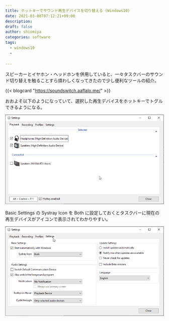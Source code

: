 ```yaml
---
title: ホットキーでサウンド再生デバイスを切り替える (Windows10)
date: 2021-03-08T07:12:21+09:00
description:
draft: false
author: shiomiya
categories: software
tags:
  - windows10
  -

---
```


スピーカーとイヤホン・ヘッドホンを併用していると、一々タスクバーのサウンド切り替えを触ることすら煩わしくなってきたので少し便利なツールの紹介。

{{< blogcard "https://soundswitch.aaflalo.me/" >}}

おおよそ以下のようになっていて、選択した再生デバイスをホットキーでトグルできるようになる。

![](1.png)

Basic Settings の Systray Icon を Both に設定しておくとタスクバーに現在の再生デバイスがアイコンで表示されてわかりやすい。

![](2.png)
